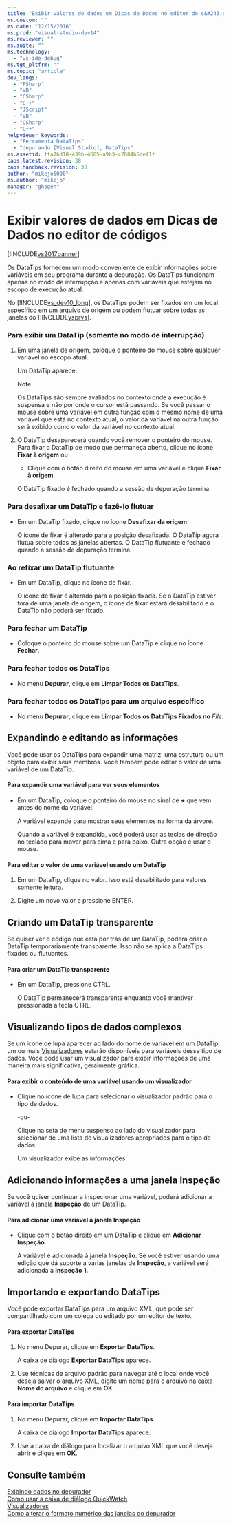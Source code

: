 ```yaml
---
title: "Exibir valores de dados em Dicas de Dados no editor de c&#243;digos | Microsoft Docs"
ms.custom: ""
ms.date: "12/15/2016"
ms.prod: "visual-studio-dev14"
ms.reviewer: ""
ms.suite: ""
ms.technology: 
  - "vs-ide-debug"
ms.tgt_pltfrm: ""
ms.topic: "article"
dev_langs: 
  - "FSharp"
  - "VB"
  - "CSharp"
  - "C++"
  - "JScript"
  - "VB"
  - "CSharp"
  - "C++"
helpviewer_keywords: 
  - "Ferramenta DataTips"
  - "depurando [Visual Studio], DataTips"
ms.assetid: ffa7bd18-439b-4685-a9b3-c7884b5de41f
caps.latest.revision: 38
caps.handback.revision: 38
author: "mikejo5000"
ms.author: "mikejo"
manager: "ghogen"
---
```

# Exibir valores de dados em Dicas de Dados no editor de c&#243;digos
[!INCLUDE[vs2017banner](../code-quality/includes/vs2017banner.md)]

Os DataTips fornecem um modo conveniente de exibir informações sobre variáveis em seu programa durante a depuração.  Os DataTips funcionam apenas no modo de interrupção e apenas com variáveis que estejam no escopo de execução atual.  
  
 No [!INCLUDE[vs_dev10_long](../code-quality/includes/vs_dev10_long_md.md)], os DataTips podem ser fixados em um local específico em um arquivo de origem ou podem flutuar sobre todas as janelas do [!INCLUDE[vsprvs](../code-quality/includes/vsprvs_md.md)].  
  
### Para exibir um DataTip \(somente no modo de interrupção\)  
  
1.  Em uma janela de origem, coloque o ponteiro do mouse sobre qualquer variável no escopo atual.  
  
     Um DataTip aparece.  
  
    > [!NOTE]
    >  Os DataTips são sempre avaliados no contexto onde a execução é suspensa e não por onde o cursor está passando.  Se você passar o mouse sobre uma variável em outra função com o mesmo nome de uma variável que está no contexto atual, o valor da variável na outra função será exibido como o valor da variável no contexto atual.  
  
2.  O DataTip desaparecerá quando você remover o ponteiro do mouse.  Para fixar o DataTip de modo que permaneça aberto, clique no ícone **Fixar à origem** ou  
  
    -   Clique com o botão direito do mouse em uma variável e clique **Fixar à origem**.  
  
     O DataTip fixado é fechado quando a sessão de depuração termina.  
  
### Para desafixar um DataTip e fazê\-lo flutuar  
  
-   Em um DataTip fixado, clique no ícone **Desafixar da origem**.  
  
     O ícone de fixar é alterado para a posição desafixada.  O DataTip agora flutua sobre todas as janelas abertas.  O DataTip flutuante é fechado quando a sessão de depuração termina.  
  
### Ao refixar um DataTip flutuante  
  
-   Em um DataTip, clique no ícone de fixar.  
  
     O ícone de fixar é alterado para a posição fixada.  Se o DataTip estiver fora de uma janela de origem, o ícone de fixar estará desabilitado e o DataTip não poderá ser fixado.  
  
### Para fechar um DataTip  
  
-   Coloque o ponteiro do mouse sobre um DataTip e clique no ícone **Fechar**.  
  
### Para fechar todos os DataTips  
  
-   No menu **Depurar**, clique em **Limpar Todos os DataTips**.  
  
### Para fechar todos os DataTips para um arquivo específico  
  
-   No menu **Depurar**, clique em **Limpar Todos os DataTips Fixados no** *File*.  
  
## Expandindo e editando as informações  
 Você pode usar os DataTips para expandir uma matriz, uma estrutura ou um objeto para exibir seus membros.  Você também pode editar o valor de uma variável de um DataTip.  
  
#### Para expandir uma variável para ver seus elementos  
  
-   Em um DataTip, coloque o ponteiro do mouse no sinal de **\+** que vem antes do nome da variável.  
  
     A variável expande para mostrar seus elementos na forma da árvore.  
  
     Quando a variável é expandida, você poderá usar as teclas de direção no teclado para mover para cima e para baixo.  Outra opção é usar o mouse.  
  
#### Para editar o valor de uma variável usando um DataTip  
  
1.  Em um DataTip, clique no valor.  Isso está desabilitado para valores somente leitura.  
  
2.  Digite um novo valor e pressione ENTER.  
  
## Criando um DataTip transparente  
 Se quiser ver o código que está por trás de um DataTip, poderá criar o DataTip temporariamente transparente.  Isso não se aplica a DataTips fixados ou flutuantes.  
  
#### Para criar um DataTip transparente  
  
-   Em um DataTip, pressione CTRL.  
  
     O DataTip permanecerá transparente enquanto você mantiver pressionada a tecla CTRL.  
  
## Visualizando tipos de dados complexos  
 Se um ícone de lupa aparecer ao lado do nome de variável em um DataTip, um ou mais [Visualizadores](../debugger/create-custom-visualizers-of-data.md) estarão disponíveis para variáveis desse tipo de dados.  Você pode usar um visualizador para exibir informações de uma maneira mais significativa, geralmente gráfica.  
  
#### Para exibir o conteúdo de uma variável usando um visualizador  
  
-   Clique no ícone de lupa para selecionar o visualizador padrão para o tipo de dados.  
  
     \-ou\-  
  
     Clique na seta do menu suspenso ao lado do visualizador para selecionar de uma lista de visualizadores apropriados para o tipo de dados.  
  
     Um visualizador exibe as informações.  
  
## Adicionando informações a uma janela Inspeção  
 Se você quiser continuar a inspecionar uma variável, poderá adicionar a variável à janela **Inspeção** de um DataTip.  
  
#### Para adicionar uma variável à janela Inspeção  
  
-   Clique com o botão direito em um DataTip e clique em **Adicionar Inspeção**.  
  
     A variável é adicionada à janela **Inspeção**.  Se você estiver usando uma edição que dá suporte a várias janelas de **Inspeção**, a variável será adicionada a **Inspeção 1.**  
  
## Importando e exportando DataTips  
 Você pode exportar DataTips para um arquivo XML, que pode ser compartilhado com um colega ou editado por um editor de texto.  
  
#### Para exportar DataTips  
  
1.  No menu Depurar, clique em **Exportar DataTips**.  
  
     A caixa de diálogo **Exportar DataTips** aparece.  
  
2.  Use técnicas de arquivo padrão para navegar até o local onde você deseja salvar o arquivo XML, digite um nome para o arquivo na caixa **Nome do arquivo** e clique em **OK**.  
  
#### Para importar DataTips  
  
1.  No menu Depurar, clique em **Importar DataTips**.  
  
     A caixa de diálogo **Importar DataTips** aparece.  
  
2.  Use a caixa de diálogo para localizar o arquivo XML que você deseja abrir e clique em **OK**.  
  
## Consulte também  
 [Exibindo dados no depurador](../debugger/viewing-data-in-the-debugger.md)   
 [Como usar a caixa de diálogo QuickWatch](../Topic/How%20to:%20Use%20the%20QuickWatch%20Dialog%20Box.md)   
 [Visualizadores](../debugger/create-custom-visualizers-of-data.md)   
 [Como alterar o formato numérico das janelas do depurador](../Topic/How%20to:%20Change%20the%20Numeric%20Format%20of%20Debugger%20Windows.md)
